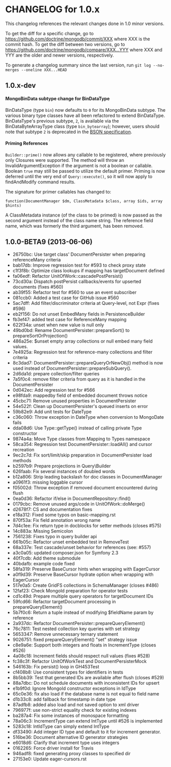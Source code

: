 CHANGELOG for 1.0.x
===================

This changelog references the relevant changes done in 1.0 minor versions.

To get the diff for a specific change, go to
https://github.com/doctrine/mongodb/commit/XXX where XXX is the commit hash.
To get the diff between two versions, go to
https://github.com/doctrine/mongodb/compare/XXX...YYY where XXX and YYY are
the older and newer versions, respectively.

To generate a changelog summary since the last version, run
`git log --no-merges --oneline XXX...HEAD`

1.0.x-dev
---------

#### MongoBinData subtype change for BinDataType

BinDataType (type `bin`) now defaults to `0` for its MongoBinData subtype. The
various binary type classes have all been refactored to extend BinDataType.
BinDataType's previous subtype, `2`, is available via the BinDataByteArrayType
class (type `bin_bytearray`); however, users should note that subtype `2` is
deprecated in the [BSON specification](http://bsonspec.org/#/specification).

#### Priming References

`Builder::prime()` now allows any callable to be registered, where previously
only Closures were supported. The method will throw an InvalidArgumentException
if the argument is not a boolean or callable. Boolean `true` may still be passed
to utilize the default primer. Priming is now deferred until the very end of
`Query::execute()`, so it will now apply to findAndModify command results.

The signature for primer callables has changed to:

```
function(DocumentManager $dm, ClassMetadata $class, array $ids, array $hints)
```

A ClassMetadata instance (of the class to be primed) is now passed as the second
argument instead of the class name string. The reference field name, which was
formerly the third argument, has been removed.

1.0.0-BETA9 (2013-06-06)
------------------------

 * 26750bc: Use target class' DocumentPersister when preparing referenceMany criteria
 * bab17db: Improve regression test for #593 to check proxy state
 * c1f3f8b: Optimize class lookups if mapping has targetDocument defined
 * fa06edf: Refactor UnitOfWork::cascadePostPersist()
 * 73cd30a: Dispatch postPersist callbacks/events for upserted documents (fixes #560)
 * ab39f55: Refactor test for #560 to use an event subscriber
 * 081ccb0: Added a test case for GitHub issue #560
 * 5ac7dff: Add filter/discriminator criteria at Query-level, not Expr (fixes #596)
 * eb2f156: Do not unset EmbedMany fields in PersistenceBuilder
 * fb3ef47: added test case for ReferenceMany mapping
 * 622f34a: unset when new value is null only
 * 49bd0bd: Rename DocumentPersister::prepareSort() to prepareSortOrProjection()
 * 486a25e: $unset empty array collections or null embed many field values.
 * 7e4925a: Regression test for reference-many collections and filter criteria
 * 8c3dad7: DocumentPersister::prepareQueryOrNewObj() method is now used instead of DocumentPersister::prepareSubQuery().
 * 2d6da1d: prepare collection/filter queries
 * 7a5f0c4: remove filter criteria from query as it is handled in the DocumentPersister
 * 0d042ec: Add regression test for #566
 * e98fda9: mappedby field of embedded document throws notice
 * 45cbc71: Remove unused properties in DocumentPersister
 * 54e522f: Clean up DocumentPersister's queued inserts on error
 * 59b82e9: Add unit tests for DateType
 * c36c060: Throw exception in DateType when conversion to MongoDate fails
 * dda08d6: Use Type::getType() instead of calling private Type constructor
 * 9874a4a: Move Type classes from Mapping to Types namespace
 * 58ca354: Regression test DocumentPersister::loadAll() and cursor recreation
 * 9ec2c7d: Fix sort/limit/skip preparation in DocumentPersister load methods
 * b2597b9: Prepare projections in Query\Builder
 * 626faab: Fix several instances of doubled words
 * b12a806: Strip leading backslash for doc classes in DocumentManager
 * a0961f3: missing loggable cursor
 * f05002d: Throw exception if removed document encountered during flush
 * 0ea0d36: Refactor if/else in DocumentRepository::find()
 * 0179cbc: Remove unused args/code in UnitOfWork::doMerge()
 * d2678f7: CS and documentation fixes
 * e18a312: Fixed some typos on basic-mapping.rst
 * 870f53a: Fix field annotation wrong name
 * 7d4c1ee: Fix return type in docblocks for setter methods (closes #575)
 * 14c883a: Missing Semicolon
 * 7561238: Fixes typo in query builder api
 * 661b05c: Refactor unset embedded test in RemoveTest
 * 68a337e: Test cascade/unset behavior for references (see: #557)
 * a3c0a05: updated composer.json for Symfony 2.3
 * 40f7cdb: Add theme submodule
 * 40bdafb: example code fixed
 * 58fa319: Preserve BaseCursor hints when wrapping with EagerCursor
 * a0f9d39: Preserve BaseCursor hydrate option when wrapping with EagerCursor
 * 517e0a5: Create GridFS collections in SchemaManager (closes #486)
 * 12faf23: Check MongoId preparation for operator tests
 * cd1c49d: Prepare multiple query operators for targetDocument IDs
 * 59fcd66: Refactor targetDocument processing in prepareQueryElement()
 * 5b7f0c6: Return a tuple instead of modifying $fieldName param by reference
 * 2a937dc: Refactor DocumentPersister::prepareQueryElement()
 * 76c7811: Test nested collection key queries with set strategy
 * 5653347: Remove unnecessary ternary statement
 * 9026751: fixed prepareQueryElement() "set" strategy issue
 * c8e9a6e: Support both integers and floats in IncrementType (closes #526)
 * 4a08c18: Increment fields should respect null values (fixes #528)
 * fc38c3f: Refactor UnitOfWorkTest and DocumentPersisterMock
 * 546163b: Fix persist() loop in GH453Test
 * cf408b8: Use consistent types for identifiers in tests
 * 8b5bb39: Test that generated IDs are available after flush (closes #529)
 * 88a7dbc: Do not schedule documents with inconsistent IDs for upsert
 * e1b9f0d: Ignore MongoId constructor exceptions in IdType
 * 65c0e36: fix also load if the database name is not equal to field name
 * d1b33c8: add fallback for timestamp in date type
 * 87adfb8: added also load and not saved option to xml driver
 * 796977f: use non-strict equality check for existing indexes
 * ba287a4: Fix some instances of monospace formatting
 * 78a06c3: IncrementType can extend IntType until #526 is implemented
 * 5283c18: IntIdType can simply extend IntType
 * df33490: Add integer ID type and default to it for increment generator.
 * 516be36: Document alternative ID generator strategies
 * e6018d6: Clarify that increment type uses integers
 * 0162265: Force driver install for Travis
 * 946adf8: fixed generating proxy classes to specified dir
 * 27153e0: Update eager-cursors.rst
